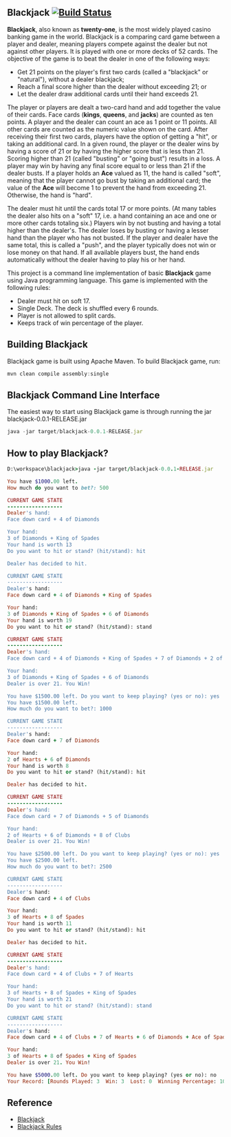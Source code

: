 ## Blackjack [![Build Status](https://travis-ci.org/sarathkumarsivan/blackjack.svg?branch=master)](https://travis-ci.org/sarathkumarsivan/blackjack)

**Blackjack**, also known as **twenty-one**, is the most widely played casino banking game in the world. Blackjack is a comparing card game between a player and dealer, meaning players compete against the dealer but not against other players. It is played with one or more decks of 52 cards. The objective of the game is to beat the dealer in one of the following ways:

* Get 21 points on the player's first two cards (called a "blackjack" or "natural"), without a dealer blackjack;
* Reach a final score higher than the dealer without exceeding 21; or
* Let the dealer draw additional cards until their hand exceeds 21.

The player or players are dealt a two-card hand and add together the value of their cards. Face cards (**kings**, **queens**, and **jacks**) are counted as ten points. A player and the dealer can count an ace as 1 point or 11 points. All other cards are counted as the numeric value shown on the card. After receiving their first two cards, players have the option of getting a "hit", or taking an additional card. In a given round, the player or the dealer wins by having a score of 21 or by having the higher score that is less than 21. Scoring higher than 21 (called "busting" or "going bust") results in a loss. A player may win by having any final score equal to or less than 21 if the dealer busts. If a player holds an **Ace** valued as 11, the hand is called "soft", meaning that the player cannot go bust by taking an additional card; the value of the **Ace** will become 1 to prevent the hand from exceeding 21. Otherwise, the hand is "hard".

The dealer must hit until the cards total 17 or more points. (At many tables the dealer also hits on a "soft" 17, i.e. a hand containing an ace and one or more other cards totaling six.) Players win by not busting and having a total higher than the dealer's. The dealer loses by busting or having a lesser hand than the player who has not busted. If the player and dealer have the same total, this is called a "push", and the player typically does not win or lose money on that hand. If all available players bust, the hand ends automatically without the dealer having to play his or her hand.

This project is a command line implementation of basic **Blackjack** game using Java programming language. This game is implemented with the following rules:

* Dealer must hit on soft 17.
* Single Deck. The deck is shuffled every 6 rounds.
* Player is not allowed to split cards.
* Keeps track of win percentage of the player.

## Building Blackjack

Blackjack game is built using Apache Maven. To build Blackjack game, run:

```javascript
mvn clean compile assembly:single
```

## Blackjack Command Line Interface

The easiest way to start using Blackjack game is through running the jar blackjack-0.0.1-RELEASE.jar

```javascript
java -jar target/blackjack-0.0.1-RELEASE.jar
```

## How to play Blackjack?
```ruby
D:\workspace\blackjack>java -jar target/blackjack-0.0.1-RELEASE.jar

You have $1000.00 left.
How much do you want to bet?: 500

CURRENT GAME STATE
------------------
Dealer's hand:
Face down card + 4 of Diamonds

Your hand:
3 of Diamonds + King of Spades
Your hand is worth 13
Do you want to hit or stand? (hit/stand): hit

Dealer has decided to hit.

CURRENT GAME STATE
------------------
Dealer's hand:
Face down card + 4 of Diamonds + King of Spades

Your hand:
3 of Diamonds + King of Spades + 6 of Diamonds
Your hand is worth 19
Do you want to hit or stand? (hit/stand): stand

CURRENT GAME STATE
------------------
Dealer's hand:
Face down card + 4 of Diamonds + King of Spades + 7 of Diamonds + 2 of Clubs

Your hand:
3 of Diamonds + King of Spades + 6 of Diamonds
Dealer is over 21. You Win!

You have $1500.00 left. Do you want to keep playing? (yes or no): yes
You have $1500.00 left.
How much do you want to bet?: 1000

CURRENT GAME STATE
------------------
Dealer's hand:
Face down card + 7 of Diamonds

Your hand:
2 of Hearts + 6 of Diamonds
Your hand is worth 8
Do you want to hit or stand? (hit/stand): hit

Dealer has decided to hit.

CURRENT GAME STATE
------------------
Dealer's hand:
Face down card + 7 of Diamonds + 5 of Diamonds

Your hand:
2 of Hearts + 6 of Diamonds + 8 of Clubs
Dealer is over 21. You Win!

You have $2500.00 left. Do you want to keep playing? (yes or no): yes
You have $2500.00 left.
How much do you want to bet?: 2500

CURRENT GAME STATE
------------------
Dealer's hand:
Face down card + 4 of Clubs

Your hand:
3 of Hearts + 8 of Spades
Your hand is worth 11
Do you want to hit or stand? (hit/stand): hit

Dealer has decided to hit.

CURRENT GAME STATE
------------------
Dealer's hand:
Face down card + 4 of Clubs + 7 of Hearts

Your hand:
3 of Hearts + 8 of Spades + King of Spades
Your hand is worth 21
Do you want to hit or stand? (hit/stand): stand

CURRENT GAME STATE
------------------
Dealer's hand:
Face down card + 4 of Clubs + 7 of Hearts + 6 of Diamonds + Ace of Spades

Your hand:
3 of Hearts + 8 of Spades + King of Spades
Dealer is over 21. You Win!

You have $5000.00 left. Do you want to keep playing? (yes or no): no
Your Record: [Rounds Played: 3  Win: 3  Lost: 0  Winning Percentage: 100.0%]
```

## Reference

* [Blackjack](https://en.wikipedia.org/wiki/Blackjack)
* [Blackjack Rules](https://www.blackjackinfo.com/blackjack-rules/)

